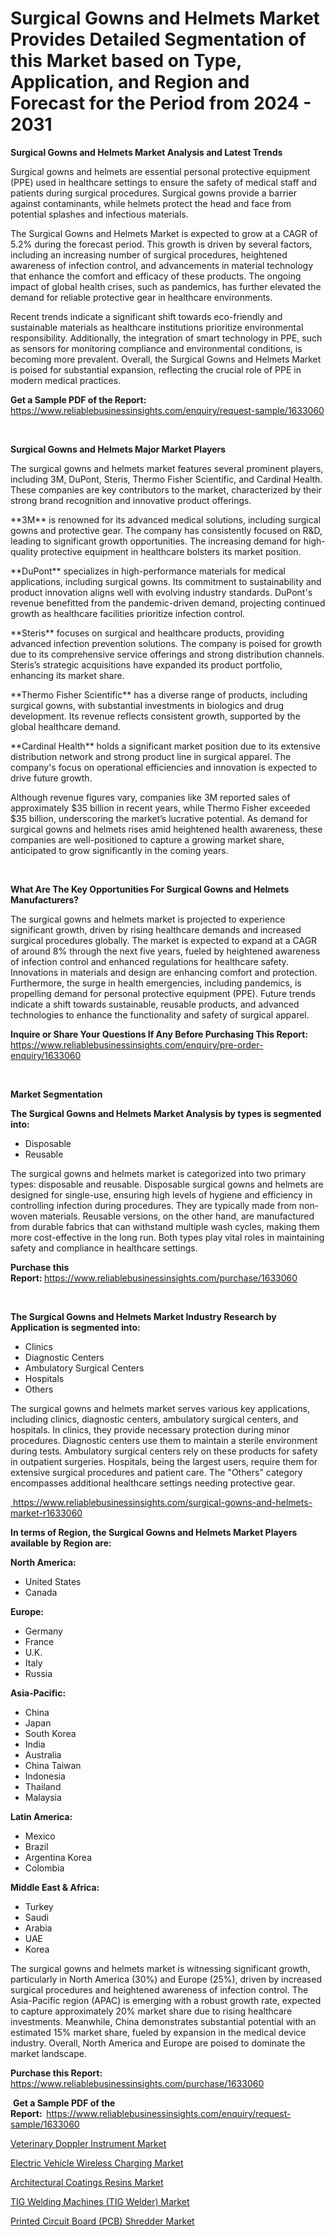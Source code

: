 <p><h1>Surgical Gowns and Helmets Market Provides Detailed Segmentation of this Market based on Type, Application, and Region and Forecast for the Period from 2024 - 2031</h1></p><p><strong>Surgical Gowns and Helmets Market Analysis and Latest Trends</strong></p>
<p><p>Surgical gowns and helmets are essential personal protective equipment (PPE) used in healthcare settings to ensure the safety of medical staff and patients during surgical procedures. Surgical gowns provide a barrier against contaminants, while helmets protect the head and face from potential splashes and infectious materials.</p><p>The Surgical Gowns and Helmets Market is expected to grow at a CAGR of 5.2% during the forecast period. This growth is driven by several factors, including an increasing number of surgical procedures, heightened awareness of infection control, and advancements in material technology that enhance the comfort and efficacy of these products. The ongoing impact of global health crises, such as pandemics, has further elevated the demand for reliable protective gear in healthcare environments.</p><p>Recent trends indicate a significant shift towards eco-friendly and sustainable materials as healthcare institutions prioritize environmental responsibility. Additionally, the integration of smart technology in PPE, such as sensors for monitoring compliance and environmental conditions, is becoming more prevalent. Overall, the Surgical Gowns and Helmets Market is poised for substantial expansion, reflecting the crucial role of PPE in modern medical practices.</p></p>
<p><strong>Get a Sample PDF of the Report:&nbsp;</strong> <a href="https://www.reliablebusinessinsights.com/enquiry/request-sample/1633060?utm_campaign=84&utm_medium=2&utm_source=Github&utm_content=ia&utm_term=27102024&utm_id=surgical-gowns-and-helmets">https://www.reliablebusinessinsights.com/enquiry/request-sample/1633060</a></p>
<p>&nbsp;</p>
<p><strong>Surgical Gowns and Helmets Major Market Players</strong></p>
<p><p>The surgical gowns and helmets market features several prominent players, including 3M, DuPont, Steris, Thermo Fisher Scientific, and Cardinal Health. These companies are key contributors to the market, characterized by their strong brand recognition and innovative product offerings.</p><p>**3M** is renowned for its advanced medical solutions, including surgical gowns and protective gear. The company has consistently focused on R&D, leading to significant growth opportunities. The increasing demand for high-quality protective equipment in healthcare bolsters its market position.</p><p>**DuPont** specializes in high-performance materials for medical applications, including surgical gowns. Its commitment to sustainability and product innovation aligns well with evolving industry standards. DuPont's revenue benefitted from the pandemic-driven demand, projecting continued growth as healthcare facilities prioritize infection control.</p><p>**Steris** focuses on surgical and healthcare products, providing advanced infection prevention solutions. The company is poised for growth due to its comprehensive service offerings and strong distribution channels. Steris’s strategic acquisitions have expanded its product portfolio, enhancing its market share.</p><p>**Thermo Fisher Scientific** has a diverse range of products, including surgical gowns, with substantial investments in biologics and drug development. Its revenue reflects consistent growth, supported by the global healthcare demand.</p><p>**Cardinal Health** holds a significant market position due to its extensive distribution network and strong product line in surgical apparel. The company's focus on operational efficiencies and innovation is expected to drive future growth.</p><p>Although revenue figures vary, companies like 3M reported sales of approximately $35 billion in recent years, while Thermo Fisher exceeded $35 billion, underscoring the market’s lucrative potential. As demand for surgical gowns and helmets rises amid heightened health awareness, these companies are well-positioned to capture a growing market share, anticipated to grow significantly in the coming years.</p></p>
<p>&nbsp;</p>
<p><strong>What Are The Key Opportunities For Surgical Gowns and Helmets Manufacturers?</strong></p>
<p><p>The surgical gowns and helmets market is projected to experience significant growth, driven by rising healthcare demands and increased surgical procedures globally. The market is expected to expand at a CAGR of around 8% through the next five years, fueled by heightened awareness of infection control and enhanced regulations for healthcare safety. Innovations in materials and design are enhancing comfort and protection. Furthermore, the surge in health emergencies, including pandemics, is propelling demand for personal protective equipment (PPE). Future trends indicate a shift towards sustainable, reusable products, and advanced technologies to enhance the functionality and safety of surgical apparel.</p></p>
<p><strong>Inquire or Share Your Questions If Any Before Purchasing This Report:</strong> <a href="https://www.reliablebusinessinsights.com/enquiry/pre-order-enquiry/1633060?utm_campaign=84&utm_medium=2&utm_source=Github&utm_content=ia&utm_term=27102024&utm_id=surgical-gowns-and-helmets">https://www.reliablebusinessinsights.com/enquiry/pre-order-enquiry/1633060</a></p>
<p>&nbsp;</p>
<p><strong>Market Segmentation</strong></p>
<p><strong>The Surgical Gowns and Helmets Market Analysis by types is segmented into:</strong></p>
<p><ul><li>Disposable</li><li>Reusable</li></ul></p>
<p><p>The surgical gowns and helmets market is categorized into two primary types: disposable and reusable. Disposable surgical gowns and helmets are designed for single-use, ensuring high levels of hygiene and efficiency in controlling infection during procedures. They are typically made from non-woven materials. Reusable versions, on the other hand, are manufactured from durable fabrics that can withstand multiple wash cycles, making them more cost-effective in the long run. Both types play vital roles in maintaining safety and compliance in healthcare settings.</p></p>
<p><strong>Purchase this Report:&nbsp;</strong><a href="https://www.reliablebusinessinsights.com/purchase/1633060?utm_campaign=84&utm_medium=2&utm_source=Github&utm_content=ia&utm_term=27102024&utm_id=surgical-gowns-and-helmets">https://www.reliablebusinessinsights.com/purchase/1633060</a></p>
<p>&nbsp;</p>
<p><strong>The Surgical Gowns and Helmets Market Industry Research by Application is segmented into:</strong></p>
<p><ul><li>Clinics</li><li>Diagnostic Centers</li><li>Ambulatory Surgical Centers</li><li>Hospitals</li><li>Others</li></ul></p>
<p><p>The surgical gowns and helmets market serves various key applications, including clinics, diagnostic centers, ambulatory surgical centers, and hospitals. In clinics, they provide necessary protection during minor procedures. Diagnostic centers use them to maintain a sterile environment during tests. Ambulatory surgical centers rely on these products for safety in outpatient surgeries. Hospitals, being the largest users, require them for extensive surgical procedures and patient care. The "Others" category encompasses additional healthcare settings needing protective gear.</p></p>
<p><a href="https://www.reliablebusinessinsights.com/surgical-gowns-and-helmets-market-r1633060?utm_campaign=84&utm_medium=2&utm_source=Github&utm_content=ia&utm_term=27102024&utm_id=surgical-gowns-and-helmets">&nbsp;https://www.reliablebusinessinsights.com/surgical-gowns-and-helmets-market-r1633060</a></p>
<p><strong>In terms of Region, the Surgical Gowns and Helmets Market Players available by Region are:</strong></p>
<p>
    <p> <strong> North America: </strong>
        <ul>
            <li>United States</li>
            <li>Canada</li>
        </ul>
        </p> 
    <p> <strong> Europe: </strong>
        <ul>
            <li>Germany</li>
            <li>France</li>
            <li>U.K.</li>
            <li>Italy</li>
            <li>Russia</li>
        </ul>
        </p> 
    <p> <strong> Asia-Pacific: </strong>
        <ul>
            <li>China</li>
            <li>Japan</li>
            <li>South Korea</li>
            <li>India</li>
            <li>Australia</li>
            <li>China Taiwan</li>
            <li>Indonesia</li>
            <li>Thailand</li>
            <li>Malaysia</li>
        </ul>
        </p> 
    <p> <strong> Latin America: </strong>
        <ul>
            <li>Mexico</li>
            <li>Brazil</li>
            <li>Argentina Korea</li>
            <li>Colombia</li>
        </ul>
        </p> 
    <p> <strong> Middle East & Africa: </strong>
        <ul>
            <li>Turkey</li>
            <li>Saudi</li>
            <li>Arabia</li>
            <li>UAE</li>
            <li>Korea</li>
        </ul>
    </p>
    </p>
<p><p>The surgical gowns and helmets market is witnessing significant growth, particularly in North America (30%) and Europe (25%), driven by increased surgical procedures and heightened awareness of infection control. The Asia-Pacific region (APAC) is emerging with a robust growth rate, expected to capture approximately 20% market share due to rising healthcare investments. Meanwhile, China demonstrates substantial potential with an estimated 15% market share, fueled by expansion in the medical device industry. Overall, North America and Europe are poised to dominate the market landscape.</p></p>
<p><strong>Purchase this Report: </strong><a href="https://www.reliablebusinessinsights.com/purchase/1633060?utm_campaign=84&utm_medium=2&utm_source=Github&utm_content=ia&utm_term=27102024&utm_id=surgical-gowns-and-helmets">https://www.reliablebusinessinsights.com/purchase/1633060</a></p>
<p>&nbsp;<strong>Get a Sample PDF of the Report:&nbsp;&nbsp;</strong><a href="https://www.reliablebusinessinsights.com/enquiry/request-sample/1633060?utm_campaign=84&utm_medium=2&utm_source=Github&utm_content=ia&utm_term=27102024&utm_id=surgical-gowns-and-helmets">https://www.reliablebusinessinsights.com/enquiry/request-sample/1633060</a></p>
<p><strong></strong></p>
<p><p><a href="https://www.linkedin.com/pulse/market-forecasting-change-global-veterinary-doppler-instrument-jtcie?trk=public_post_embed_feed-article-content&utm_campaign=84&utm_medium=2&utm_source=Github&utm_content=ia&utm_term=27102024&utm_id=surgical-gowns-and-helmets">Veterinary Doppler Instrument Market</a></p><p><a href="https://www.linkedin.com/pulse/electric-vehicle-wireless-charging-market-overview-forecast-orqoe?trk=public_post_embed_feed-article-content&utm_campaign=84&utm_medium=2&utm_source=Github&utm_content=ia&utm_term=27102024&utm_id=surgical-gowns-and-helmets">Electric Vehicle Wireless Charging Market</a></p><p><a href="https://github.com/MegiDuro586/Market-Research-Report-List-1/blob/main/architectural-coatings-resins-market.md?utm_campaign=84&utm_medium=2&utm_source=Github&utm_content=ia&utm_term=27102024&utm_id=surgical-gowns-and-helmets">Architectural Coatings Resins Market</a></p><p><a href="https://issuu.com/reportprime-2/docs/tig-welding-machines-tig-welder-mar_8077bc6f44ffc3?utm_campaign=84&utm_medium=2&utm_source=Github&utm_content=ia&utm_term=27102024&utm_id=surgical-gowns-and-helmets">TIG Welding Machines (TIG Welder) Market</a></p><p><a href="https://issuu.com/reportprime-2/docs/printed-circuit-board-pcb-shredder-_f841b02da98514?utm_campaign=84&utm_medium=2&utm_source=Github&utm_content=ia&utm_term=27102024&utm_id=surgical-gowns-and-helmets">Printed Circuit Board (PCB) Shredder Market</a></p></p>